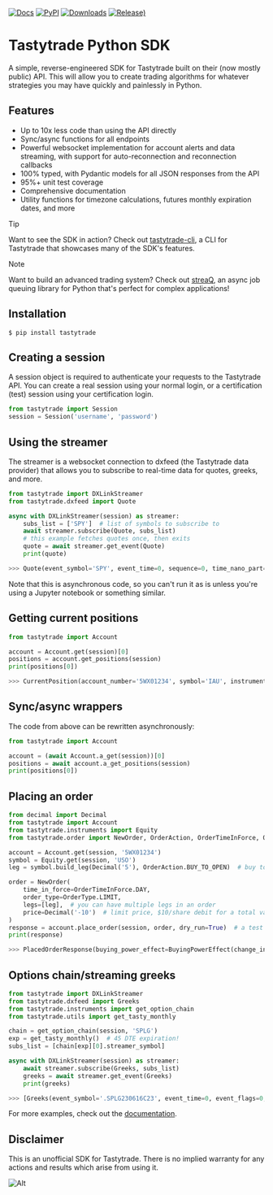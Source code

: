 [![Docs](https://readthedocs.org/projects/tastyworks-api/badge/?version=latest)](https://tastyworks-api.readthedocs.io/en/latest/?badge=latest)
[![PyPI](https://img.shields.io/pypi/v/tastytrade)](https://pypi.org/project/tastytrade)
[![Downloads](https://static.pepy.tech/badge/tastytrade)](https://pepy.tech/project/tastytrade)
[![Release)](https://img.shields.io/github/v/release/tastyware/tastytrade?label=release%20notes)](https://github.com/tastyware/tastytrade/releases)

# Tastytrade Python SDK

A simple, reverse-engineered SDK for Tastytrade built on their (now mostly public) API. This will allow you to create trading algorithms for whatever strategies you may have quickly and painlessly in Python.

## Features

- Up to 10x less code than using the API directly
- Sync/async functions for all endpoints
- Powerful websocket implementation for account alerts and data streaming, with support for auto-reconnection and reconnection callbacks
- 100% typed, with Pydantic models for all JSON responses from the API
- 95%+ unit test coverage
- Comprehensive documentation
- Utility functions for timezone calculations, futures monthly expiration dates, and more

> [!TIP]
> Want to see the SDK in action? Check out [tastytrade-cli](https://github.com/tastyware/tastytrade-cli), a CLI for Tastytrade that showcases many of the SDK's features.

> [!NOTE]
> Want to build an advanced trading system? Check out [streaQ](https://github.com/tastyware/streaq), an async job queuing library for Python that's perfect for complex applications!

## Installation

```console
$ pip install tastytrade
```

## Creating a session

A session object is required to authenticate your requests to the Tastytrade API.
You can create a real session using your normal login, or a certification (test) session using your certification login.

```python
from tastytrade import Session
session = Session('username', 'password')
```

## Using the streamer

The streamer is a websocket connection to dxfeed (the Tastytrade data provider) that allows you to subscribe to real-time data for quotes, greeks, and more.

```python
from tastytrade import DXLinkStreamer
from tastytrade.dxfeed import Quote

async with DXLinkStreamer(session) as streamer:
    subs_list = ['SPY']  # list of symbols to subscribe to
    await streamer.subscribe(Quote, subs_list)
    # this example fetches quotes once, then exits
    quote = await streamer.get_event(Quote)
    print(quote)
```

```python
>>> Quote(event_symbol='SPY', event_time=0, sequence=0, time_nano_part=0, bid_time=0, bid_exchange_code='Q', bid_price=411.58, bid_size=400.0, ask_time=0, ask_exchange_code='Q', ask_price=411.6, ask_size=1313.0)
```

Note that this is asynchronous code, so you can't run it as is unless you're using a Jupyter notebook or something similar.

## Getting current positions

```python
from tastytrade import Account

account = Account.get(session)[0]
positions = account.get_positions(session)
print(positions[0])
```

```python
>>> CurrentPosition(account_number='5WX01234', symbol='IAU', instrument_type=<InstrumentType.EQUITY: 'Equity'>, underlying_symbol='IAU', quantity=Decimal('20'), quantity_direction='Long', close_price=Decimal('37.09'), average_open_price=Decimal('37.51'), average_yearly_market_close_price=Decimal('37.51'), average_daily_market_close_price=Decimal('37.51'), multiplier=1, cost_effect=<PriceEffect.CREDIT: 'Credit'>, is_suppressed=False, is_frozen=False, realized_day_gain=Decimal('7.888'), realized_day_gain_date=datetime.date(2023, 5, 19), realized_today=Decimal('-0.512'), realized_today_date=datetime.date(2023, 5, 19), created_at=datetime.datetime(2023, 3, 31, 14, 38, 32, 58000, tzinfo=datetime.timezone.utc), updated_at=datetime.datetime(2023, 5, 19, 16, 56, 51, 920000, tzinfo=datetime.timezone.utc), mark=None, mark_price=None, restricted_quantity=Decimal('0'), expires_at=None, fixing_price=None, deliverable_type=None)
```

## Sync/async wrappers

The code from above can be rewritten asynchronously:

```python
from tastytrade import Account

account = (await Account.a_get(session))[0]
positions = await account.a_get_positions(session)
print(positions[0])
```

## Placing an order

```python
from decimal import Decimal
from tastytrade import Account
from tastytrade.instruments import Equity
from tastytrade.order import NewOrder, OrderAction, OrderTimeInForce, OrderType

account = Account.get(session, '5WX01234')
symbol = Equity.get(session, 'USO')
leg = symbol.build_leg(Decimal('5'), OrderAction.BUY_TO_OPEN)  # buy to open 5 shares

order = NewOrder(
    time_in_force=OrderTimeInForce.DAY,
    order_type=OrderType.LIMIT,
    legs=[leg],  # you can have multiple legs in an order
    price=Decimal('-10')  # limit price, $10/share debit for a total value of $50
)
response = account.place_order(session, order, dry_run=True)  # a test order
print(response)
```

```python
>>> PlacedOrderResponse(buying_power_effect=BuyingPowerEffect(change_in_margin_requirement=Decimal('-125.0'), change_in_buying_power=Decimal('-125.004'), current_buying_power=Decimal('1000.0'), new_buying_power=Decimal('874.996'), isolated_order_margin_requirement=Decimal('-125.0'), is_spread=False, impact=Decimal('125.004'), effect=<PriceEffect.DEBIT: 'Debit'>), fee_calculation=FeeCalculation(regulatory_fees=Decimal('0.0'), clearing_fees=Decimal('-0.004'), commission=Decimal('0.0'), proprietary_index_option_fees=Decimal('0.0'), total_fees=Decimal('-0.004'), order=PlacedOrder(account_number='5WV69754', time_in_force=<OrderTimeInForce.DAY: 'Day'>, order_type=<OrderType.LIMIT: 'Limit'>, size='5', underlying_symbol='USO', underlying_instrument_type=<InstrumentType.EQUITY: 'Equity'>, status=<OrderStatus.RECEIVED: 'Received'>, cancellable=True, editable=True, edited=False, updated_at=datetime.datetime(1970, 1, 1, 0, 0, tzinfo=datetime.timezone.utc), legs=[Leg(instrument_type=<InstrumentType.EQUITY: 'Equity'>, symbol='USO', action=<OrderAction.BUY_TO_OPEN: 'Buy to Open'>, quantity=Decimal('5'), remaining_quantity=Decimal('5'), fills=[])], id=None, price=Decimal('-10.0'), gtc_date=None, value=None, stop_trigger=None, contingent_status=None, confirmation_status=None, cancelled_at=None, cancel_user_id=None, cancel_username=None, replacing_order_id=None, replaces_order_id=None, in_flight_at=None, live_at=None, received_at=None, reject_reason=None, user_id=None, username=None, terminal_at=None, complex_order_id=None, complex_order_tag=None, preflight_id=None, order_rule=None), complex_order=None, warnings=[Message(code='tif_next_valid_sesssion', message='Your order will begin working during next valid session.', preflight_id=None)], errors=None)
```

## Options chain/streaming greeks

```python
from tastytrade import DXLinkStreamer
from tastytrade.dxfeed import Greeks
from tastytrade.instruments import get_option_chain
from tastytrade.utils import get_tasty_monthly

chain = get_option_chain(session, 'SPLG')
exp = get_tasty_monthly()  # 45 DTE expiration!
subs_list = [chain[exp][0].streamer_symbol]

async with DXLinkStreamer(session) as streamer:
    await streamer.subscribe(Greeks, subs_list)
    greeks = await streamer.get_event(Greeks)
    print(greeks)
```

```python
>>> [Greeks(event_symbol='.SPLG230616C23', event_time=0, event_flags=0, index=7235129486797176832, time=1684559855338, sequence=0, price=26.3380972233688, volatility=0.396983376650804, delta=0.999999999996191, gamma=4.81989763184255e-12, theta=-2.5212017514875e-12, rho=0.01834504287973133, vega=3.7003015672215e-12)]
```

For more examples, check out the [documentation](https://tastyworks-api.readthedocs.io/en/latest/).

## Disclaimer

This is an unofficial SDK for Tastytrade. There is no implied warranty for any actions and results which arise from using it.

![Alt](https://repobeats.axiom.co/api/embed/292b0cb5dd25a26e9abc6e5f8d8e180461d9faf8.svg "Repobeats analytics image")
